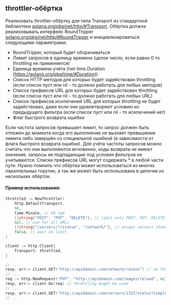 ## throttler-обёртка

Реализовать throttler-обёртку для типа Transport из стандартной библиотеки
[golang.org/pkg/net/http/#Transport](https://golang.org/pkg/net/http/#Transport).
Обёртка должна реализовывать интерфейс RoundTripper
[golang.org/pkg/net/http/#RoundTripper](https://golang.org/pkg/net/http/#RoundTripper) и
инициализироваться следующими параметрами:
- RoundTripper, который будет оборачиваться
- Лимит запросов в единицу времени (целое число, если равно 0 то throttling не применяется)
- Единица времени учёта (тип time.Duration (https://golang.org/pkg/time/#Duration))
- Список HTTP методов для которых будет задействован throttling (если список пуст или nil - то
должно работать для любых методов)
- Список префиксов URL для которых будет задействован throttling (если список пуст или nil - то
должно работать для любых URL)
- Список префиксов исключений URL для которых throttling не будет задействован, даже если они
удовлетворяют условию из предыдущего фильтра (если список пуст или nil - то исключений нет)
- Флаг быстрого возврата ошибки

Если частота запросов превышает лимит, то запрос должен быть отложен до момента когда его
выполнение не вызовет превышение лимита либо завершён со специальной ошибкой (в зависимости от
флага быстрого возврата ошибки).
Для учёта частоты запросов можно считать что они выполняются мгновенно, коды возврата не имеют
значения, запросы не подпадающие под условия фильтров не учитываются.
Списки префиксов URL могут содержать * в любой части пути.
Нужно помнить что обёртка может использоваться из многих параллельных горутин, а так же может
быть использована в цепочке из нескольких обёрток.

#### Пример использования:

```go
throttled := NewThrottler(
	http.DefaultTransport,
	60,
	time.Minute, // 60 rpm
	[]string{"POST", "PUT", "DELETE"}, // limit only POST, PUT, DELETE requests
	nil, // use for all URLs
	[]string{"/servers/*/status", "/network/"}, // except servers status and network operations
	false, // wait on limit
)

client := http.Client{
	Transport: throttled,
}

// ...
resp, err:= client.GET("http://apidomain.com/network/routes") // no throttling
// ...
req := http.NewRequest("PUT", "http://apidomain.com/images/reload", nil)
resp, err:= client.Do(req) // throttling might be used
// ...
resp, err:= client.GET("http://apidomain.com/servers/1337/status?simple=true") // no throttling
// ...
```
